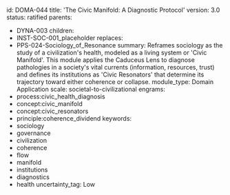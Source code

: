 id: DOMA-044
title: 'The Civic Manifold: A Diagnostic Protocol'
version: 3.0
status: ratified
parents:
- DYNA-003
children:
- INST-SOC-001_placeholder
replaces:
- PPS-024-Sociology_of_Resonance
summary: Reframes sociology as the study of a civilization's health, modeled as a
  living system or 'Civic Manifold'. This module applies the Caduceus Lens to diagnose
  pathologies in a society's vital currents (information, resources, trust) and defines
  its institutions as 'Civic Resonators' that determine its trajectory toward either
  coherence or collapse.
module_type: Domain Application
scale: societal-to-civilizational
engrams:
- process:civic_health_diagnosis
- concept:civic_manifold
- concept:civic_resonators
- principle:coherence_dividend
keywords:
- sociology
- governance
- civilization
- coherence
- flow
- manifold
- institutions
- diagnostics
- health
uncertainty_tag: Low